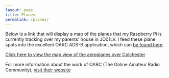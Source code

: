 ```yaml
---
layout: page
title: Planes
permalink: /planes/
---
```


Below is a link that will display a map of the planes that my Raspberry Pi is currently tracking over my parents' house in JO01LV. I feed these plane spots into the excellent OARC ADS-B application, which can [be found here](https://adsb.oarc.uk/).

[Click here to view the map view of the aeroplanes over Colchester](http://82.30.4.254:108/tar1090/?&zoom=9.5)

For more information about the work of OARC (The Online Amateur Radio Community), [visit their website](https://www.oarc.uk/)
